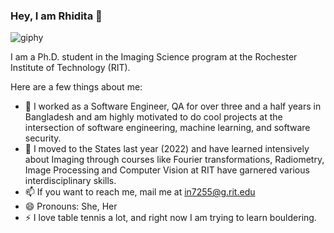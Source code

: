 ### Hey, I am Rhidita 👋 
![giphy](https://github.com/Rhidz/Rhidz/assets/36930197/fb001767-2708-444d-8b60-f497f7e5f4a6)



I am a Ph.D. student in the Imaging Science program at the Rochester Institute of Technology (RIT).

Here are a few things about me:
- 👯 I worked as a Software Engineer, QA for over three and a half years in Bangladesh and am highly motivated to do cool projects at the intersection of software engineering, machine learning, and software security.
- 🤔 I moved to the States last year (2022) and have learned intensively about Imaging through courses like Fourier transformations, Radiometry, Image Processing and Computer Vision at RIT have garnered various interdisciplinary skills.
- 📫 If you want to reach me, mail me at in7255@g.rit.edu
- 😄 Pronouns: She, Her 
- ⚡ I love table tennis a lot, and right now I am trying to learn bouldering.

